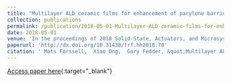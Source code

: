 ```yaml
---
title: "Multilayer ALD ceramic films for enhancement of parylene barrier properties in compliant neural probes with bonded chips"
collection: publications
permalink: /publication/2018-05-01-Multilayer-ALD-ceramic-films-for-enhancement-of-parylene-barrier-properties-in-compliant-neural-probes-with-bonded-chips
date: 2018-05-01
venue: 'In the proceedings of 2018 Solid-State, Actuators, and Microsystems Workshop Technical Digest'
paperurl: 'http://dx.doi.org/10.31438/trf.hh2018.78'
citation: ' Mats Forssell,  Xiao Ong,  Gary Fedder, &quot;Multilayer ALD ceramic films for enhancement of parylene barrier properties in compliant neural probes with bonded chips.&quot; In the proceedings of 2018 Solid-State, Actuators, and Microsystems Workshop Technical Digest, 2018.'
---
```

[Access paper here](http://dx.doi.org/10.31438/trf.hh2018.78){:target="_blank"}
